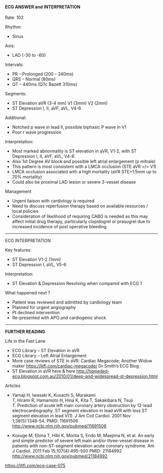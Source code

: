 #### ECG ANSWER and INTERPRETATION

Rate: 102 

Rhythm:   
* Sinus 

Axis:   
* LAD (-30 to -60) 

Intervals:   
* PR – Prolonged (200 – 240ms) 
* QRS – Normal (80ms)  
* QT – 440ms (QTc Bazett 310ms) 

Segments:   
* ST Elevation aVR (3-4 mm) V1 (3mm) V2 (2mm)  
* ST Depression I, II, aVF, aVL, V4-6 

Additional:   
* Notched p wave in lead II, possible biphasic P wave in V1 
* Poor r wave progression 

Interpretation:
* Most marked abnormality is ST elevation in aVR, V1-2, with ST Depression I, II, aVF, aVL, V4-6 
* Also 1st Degree AV block and possible left atrial enlargement (p mitrale) 
* This pattern is most consistent with a LMCA occlusion (STE aVR >/= V1)
* LMCA occlusion associated with a high mortality (aVR STE>1.5mm up to 70% mortality) 
* Could also be proximal LAD lesion or severe 3-vessel disease 

Management
* Urgent liaison with cardiology is required 
* Need to discuss reperfusion therapy based on available resources / local policies 
* Consideration of likelihood of requiring CABG is needed as this may affect initial drug therapy, particularly clopidogrel or prasugrel due to increased incidence of post operative bleeding 

---------------

ECG INTERPRETATION

Key features: 
* ST Elevation V1-2 (1mm) 
* ST Depression I, aVL, V5-6 

Interpretation:
* ST Elevation & Depression Resolving when compared with ECG 1

What happened next ?
* Patient was reviewed and admitted by cardiology team 
* Planned for urgent angiography 
* Pt declined intervention 
* Re-presented with APO and cardiogenic shock 

---------------

**FURTHER READING**

Life in the Fast Lane
* ECG Library – ST Elevation in aVR
* ECG Library – Left Atrial Enlargement
* More case reviews of STE in aVR: Cardiac Megacode; Another Widow maker
<https://litfl.com/cardiac-megacode/>
Dr Smith’s ECG Blog
* ST Elevation in aVR here & here 
<http://hqmeded-ecg.blogspot.com.au/2010/01/deep-and-widespread-st-depression.html>

Articles
* Yamaji H, Iwasaki K, Kusachi S, Murakami T, Hirami R, Hamamoto H, Hina K, Kita T, Sakakibara N, Tsuji T. Prediction of acute left main coronary artery obstruction by 12-lead electrocardiography. ST segment elevation in lead aVR with less ST segment elevation in lead V(1). J Am Coll Cardiol. 2001 Nov 1;38(5):1348-54. PMID: 11691506 <http://www.ncbi.nlm.nih.gov/pubmed/11691506>

* Kosuge M, Ebina T, Hibi K, Morita S, Endo M, Maejima N, et al. An early and simple predictor of severe left main and/or three-vessel disease in patients with non-ST-segment elevation acute coronary syndrome. Am J Cardiol. 2011 Feb 15;107(4):495-500 PMID: 21184992 <http://www.ncbi.nlm.nih.gov/pubmed/21184992>

<https://litfl.com/ecg-case-075>
